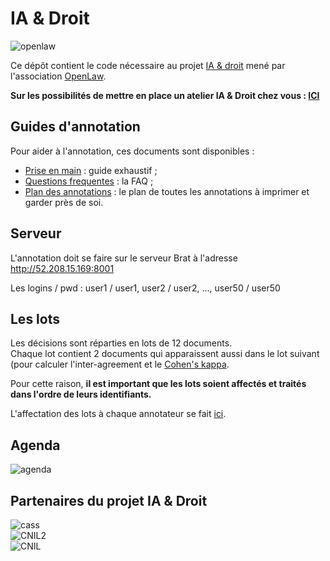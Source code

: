 # IA & Droit

![openlaw](http://openlaw.fr/sites/default/files/LogoOpenLaw.png) 

Ce dépôt contient le code nécessaire au projet [IA & droit](http://openlaw.fr/travaux/communs-numeriques/ia-droit-datasets-dapprentissage) mené par l'association [OpenLaw](http://openlaw.fr).

**Sur les possibilités de mettre en place un atelier IA & Droit chez vous : [ICI](http://openlaw.fr/blog/ia-droit-hebergez-un-atelier-machine-learning-dans-vos-locaux)**

## Guides d'annotation

Pour aider à l'annotation, ces documents sont disponibles :  
- [Prise en main](https://github.com/pommedeterresautee/iaetdroit/releases/download/1.0/AnnotationIAdroit-Priseenmain.pdf) : guide exhaustif ;
- [Questions frequentes](https://github.com/pommedeterresautee/iaetdroit/releases/download/1.0/Annotation.IA.droit.-.Questions.frequentes.pdf) : la FAQ ;
- [Plan des annotations](https://github.com/pommedeterresautee/iaetdroit/releases/download/1.0/Plan.d.27annotation.pdf) : le plan de toutes les annotations à imprimer et garder près de soi.


## Serveur

L'annotation doit se faire sur le serveur Brat à l'adresse http://52.208.15.169:8001

Les logins / pwd : user1 / user1, user2 / user2, ..., user50 / user50

## Les lots

Les décisions sont réparties en lots de 12 documents.  
Chaque lot contient 2 documents qui apparaissent aussi dans le lot suivant (pour calculer l'inter-agreement et le [Cohen's kappa](https://en.wikipedia.org/wiki/Cohen%27s_kappa). 

Pour cette raison, **il est important que les lots soient affectés et traités dans l'ordre de leurs identifiants.**

L'affectation des lots à chaque annotateur se fait [ici](https://drive.google.com/open?id=11oDcMStUmdMv0x4BRBSOdFy8QJC6GNStArhux9Vz6Ak).

## Agenda

![agenda](http://openlaw.fr/sites/default/files/inline-images/Capture%20d%E2%80%99%C3%A9cran%202017-05-16%20%C3%A0%2011.30.14.png)

## Partenaires du projet IA & Droit

![cass](http://openlaw.fr/sites/default/files/styles/medium/public/logos/2017-05/Logo_Cour_de_Cassation_%28France%29.jpg?itok=c4Dc5gXY)  
![CNIL2](https://www.cnil.fr/sites/default/files/styles/cnil_logo/public/thumbnails/image/cnil_logo-large.png)  
![CNIL](http://openlaw.fr/sites/default/files/styles/medium/public/logos/2017-05/Capture%20du%202017-05-30%2015-01-00.png?itok=a7s1rhAi)  
